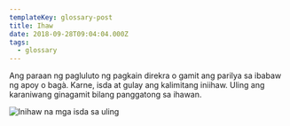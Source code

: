```yaml
---
templateKey: glossary-post
title: Ihaw
date: 2018-09-28T09:04:04.000Z
tags:
  - glossary
---
```


Ang paraan ng pagluluto ng pagkain direkra o gamit ang parilya sa ibabaw ng apoy o bagà. Karne, isda at gulay ang kalimitang iniihaw. Uling ang karaniwang ginagamit bilang panggatong sa ihawan.

![Inihaw na mga isda sa uling](/ihaw-isda-parilya.jpg)

